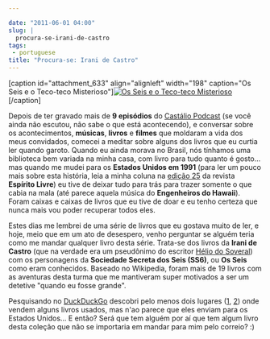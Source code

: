```yaml
---

date: "2011-06-01 04:00"
slug: |
  procura-se-irani-de-castro
tags:
 - portuguese
title: "Procura-se: Irani de Castro"
---
```


\[caption id="attachment_633" align="alignleft" width="198" caption="Os
Seis e o Teco-teco Misterioso"\][![Os Seis e o Teco-teco
Misterioso](http://blog.ogmaciel.com/wp-content/uploads/2011/05/os_seis-198x300.jpg)](http://blog.ogmaciel.com/wp-content/uploads/2011/05/os_seis.jpg)\[/caption\]

Depois de ter gravado mais de **9 episódios** do [Castálio
Podcast](http://www.castalio.info/) (se você ainda não escutou, não sabe
o que está acontecendo), e conversar sobre os acontecimentos,
**músicas**, **livros** e **filmes** que moldaram a vida dos meus
convidados, comecei a meditar sobre alguns dos livros que eu curtia ler
quando garoto. Quando eu ainda morava no Brasil, nós tínhamos uma
biblioteca bem variada na minha casa, com livro para tudo quanto é
gosto... mas quando me mudei para os **Estados Unidos em 1991** (para
ler um pouco mais sobre esta história, leia a minha coluna na [edição
25](http://www.revista.espiritolivre.org/?p=961) da revista **Espírito
Livre**) eu tive de deixar tudo para trás para trazer somente o que
cabia na mala (até parece aquela música do **Engenheiros do Hawaii**).
Foram caixas e caixas de livros que eu tive de doar e eu tenho certeza
que nunca mais vou poder recuperar todos eles.

Estes dias me lembrei de uma série de livros que eu gostava muito de
ler, e hoje, meio que em um ato de desespero, venho perguntar se alguém
teria como me mandar qualquer livro desta série. Trata-se dos livros da
**Irani de Castro** (que na verdade era um pseudônimo do escritor [Hélio
do
Soveral](https://secure.wikimedia.org/wikipedia/pt/wiki/H%C3%A9lio_do_Soveral))
com os personagens da **Sociedade Secreta dos Seis (SS6)**, ou **Os
Seis** como eram conhecidos. Baseado no Wikipedia, foram mais de 19
livros com as aventuras desta turma que me mantiveram super motivados a
ser um detetive "quando eu fosse grande".

Pesquisando no [DuckDuckGo](https://duckduckgo.com/) descobri pelo menos
dois lugares ([1](http://lista.mercadolivre.com.br/irani%20de%20castro),
[2](http://www.livrosdificeis.com.br/index.php?meio=biblioteca_eletronica&TxtBusca=os+seis&CmdEnviar.x=0&CmdEnviar.y=0))
onde vendem alguns livros usados, mas n'ao parece que eles enviam para
os Estados Unidos... E então? Será que tem alguém por aí que tem algum
livro desta coleção que não se importaria em mandar para mim pelo
correio? :)
